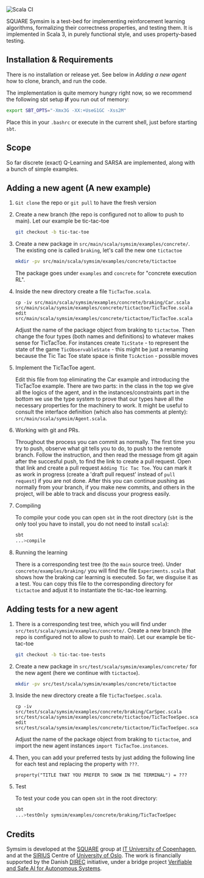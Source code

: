 ![Scala CI](https://github.com/itu-square/symsim/workflows/Scala%20CI/badge.svg)

SQUARE Symsim is a test-bed for implementing reinforcement learning
algorithms, formalizing their correctness properties, and testing
them.  It is implemented in Scala 3, in purely functional style, and
uses property-based testing.

## Installation & Requirements

There is no installation or release yet.  See below in _Adding a new
agent_ how to clone, branch, and run the code.

The implementation is quite memory hungry right now, so we recommend
the following sbt setup __if__ you run out of memory:

   ```sh
   export SBT_OPTS="-Xmx3G -XX:+UseG1GC -Xss2M"
   ```

Place this in your `.bashrc` or execute in the current shell, just
before starting `sbt`.

## Scope

So far discrete (exact) Q-Learning and SARSA are implemented, along
with a bunch of simple examples.

## Adding a new agent (A new example)

1. `Git clone` the repo or `git pull` to have the fresh version
2. Create a new branch (the repo is configured not to allow to push to main).  Let our example be tic-tac-toe

   ```sh
   git checkout -b tic-tac-toe
   ```
3. Create a new package in `src/main/scala/symsim/examples/concrete/`. The existing one is called `braking`, let's call the new one `tictactoe`

   ```sh
   mkdir -pv src/main/scala/symsim/examples/concrete/tictactoe
   ```
   The package goes under `examples` and `concrete` for "concrete execution RL".

4. Inside the new directory create a file `TicTacToe.scala`.
   ```
   cp -iv src/main/scala/symsim/examples/concrete/braking/Car.scala src/main/scala/symsim/examples/concrete/tictactoe/TicTacToe.scala
   edit src/main/scala/symsim/examples/concrete/tictactoe/TicTacToe.scala
   ```
   Adjust the name of the package object from braking to `tictactoe`. Then change the four types (both names and definitions) to whatever makes sense for TicTacToe. For instances create
   `TicState` - to represent the state of the game
   `TicObservableState` - this might be just a renaming because the Tic Tac Toe state space is finite
   `TicAction` - possible moves

5. Implement the TicTacToe agent.

   Edit this file from top eliminating the Car example and introducing the TicTacToe example. There are two parts: in the class in the top we give all the logics of the agent, and in the instances/constraints part in the bottom we use the type system to prove that our types have all the necessary properties for the machinery to work.  It might be useful to consult the interface definition (which also has comments at plenty): `src/main/scala/symsim/Agent.scala`.

6. Working with git and PRs.

   Throughout the process you can commit as normally.  The first time you try to push, observe what git tells you to do, to push to the remote branch. Follow the instruction, and then read the message from git again after the succesful push, to find the link to create a pull request.  Open that link and create a pull request `Adding Tic Tac Toe`.  You can mark it as work in progress (create a 'draft pull request' instead of `pull request`) if you are not done.  After this you can continue pushing as normally from your branch, if you make new commits, and others in the project, will be able to track and discuss your progress easily.

7. Compiling

   To compile your code you can open `sbt` in the root directory (`sbt` is the only tool you have to install, you do not need to install `scala`):

   ```bash
   sbt
   ...>compile
   ```

8. Running the learning

   There is a corresponding test tree (to the `main` source tree).  Under `concrete/examples/braking/` you will find the file `Experiments.scala` that shows how the braking car learning is executed.  So far, we disguise it as a test.  You can copy this file to the corresponding directory for `tictactoe` and adjust it to instantiate the tic-tac-toe learning.

## Adding tests for a new agent

1. There is a corresponding test tree, which you will find under `src/test/scala/symsim/examples/concrete/`. 
Create a new branch (the repo is configured not to allow to push to main).  Let our example be tic-tac-toe

   ```sh
   git checkout -b tic-tac-toe-tests
   ```
2. Create a new package in `src/test/scala/symsim/examples/concrete/` for the new agent (here we continue with `tictactoe`).

   ```sh
   mkdir -pv src/test/scala/symsim/examples/concrete/tictactoe
   ```

3. Inside the new directory create a file `TicTacToeSpec.scala`.
   ```
   cp -iv src/test/scala/symsim/examples/concrete/braking/CarSpec.scala src/test/scala/symsim/examples/concrete/tictactoe/TicTacToeSpec.scala
   edit src/test/scala/symsim/examples/concrete/tictactoe/TicTacToeSpec.scala
   ```
   Adjust the name of the package object from braking to `tictactoe`, and import the new agent instances `import TicTacToe.instances`.

4. Then, you can add your preferred tests by just adding the following line for each test and replacing the property with `???`.
   
   `property("TITLE THAT YOU PREFER TO SHOW IN THE TERMINAL") = ???`

5. Test

   To test your code you can open `sbt` in the root directory:

   ```bash
   sbt
   ...>testOnly symsim/examples/concrete/braking/TicTacToeSpec
   ```
## Credits

Symsim is developed at the [SQUARE](https://square.itu.dk) group at [IT
University of Copenhagen](https://www.itu.dk), and at the [SIRIUS](https://sirius-labs.no/) Centre of [University of Oslo](https://www.uio.no).  The work is financially supported by the Danish [DIREC](https://direc.dk) initiative, under a bridge project [Verifiable and Safe AI for Autonomous Systems](https://direc.dk/verifiable-and-safe-ai-for-autonomous-systems/).
